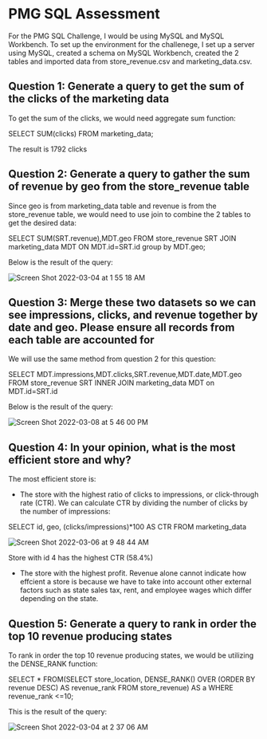 # PMG SQL Assessment

For the PMG SQL Challenge, I would be using MySQL and MySQL Workbench. To set up the environment for the challenege, I set up a server using MySQL, created a schema on MySQL Workbench, created the 2 tables and imported data from store_revenue.csv and marketing_data.csv.

## Question 1: Generate a query to get the sum of the clicks of the marketing data

To get the sum of the clicks, we would need aggregate sum function:

SELECT SUM(clicks) FROM marketing_data;

The result is 1792 clicks

## Question 2: Generate a query to gather the sum of revenue by geo from the store_revenue table

Since geo is from marketing_data table and revenue is from the store_revenue table, we would need to use join to combine the 2 tables to get the desired data:

SELECT SUM(SRT.revenue),MDT.geo FROM store_revenue SRT JOIN marketing_data MDT ON MDT.id=SRT.id group by MDT.geo;

Below is the result of the query:

![Screen Shot 2022-03-04 at 1 55 18 AM](https://user-images.githubusercontent.com/64288013/156714553-efec21ce-b787-437f-922b-734a36fff90d.png)

## Question 3: Merge these two datasets so we can see impressions, clicks, and revenue together by date and geo. Please ensure all records from each table are accounted for

We will use the same method from question 2 for this question:

SELECT MDT.impressions,MDT.clicks,SRT.revenue,MDT.date,MDT.geo FROM store_revenue SRT INNER JOIN marketing_data MDT on MDT.id=SRT.id

Below is the result of the query:

![Screen Shot 2022-03-08 at 5 46 00 PM](https://user-images.githubusercontent.com/64288013/157338592-d65018eb-4a00-4ff5-8dc1-be7acc94d4ef.png)

## Question 4: In your opinion, what is the most efficient store and why?
The most efficient store is:
- The store with the highest ratio of clicks to impressions, or click-through rate (CTR). We can calculate CTR by dividing the number of clicks by the number of impressions:

SELECT id, geo, (clicks/impressions)*100 AS CTR FROM marketing_data

![Screen Shot 2022-03-06 at 9 48 44 AM](https://user-images.githubusercontent.com/64288013/156928342-af894082-3126-4398-8328-6b0142a92e83.png)

Store with id 4 has the highest CTR (58.4%)

- The store with the highest profit. Revenue alone cannot indicate how effcient a store is because we have to take into account other external factors such as state sales tax, rent, and employee wages which differ depending on the state.

## Question 5: Generate a query to rank in order the top 10 revenue producing states

To rank in order the top 10 revenue producing states, we would be utilizing the DENSE_RANK function:

SELECT *
FROM(SELECT store_location,
DENSE_RANK() OVER (ORDER BY revenue DESC) AS revenue_rank
FROM store_revenue)
AS a
WHERE revenue_rank <=10;

This is the result of the query:

![Screen Shot 2022-03-04 at 2 37 06 AM](https://user-images.githubusercontent.com/64288013/156719952-b7637f30-cd42-4ad6-88f7-629b91b53472.png)




